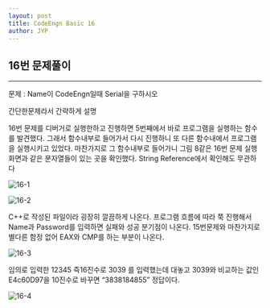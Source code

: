 ```yaml
---
layout: post
title: CodeEngn Basic 16 
author: JYP
---
```



## 16번 문제풀이
-----
문제 : Name이 CodeEngn일때 Serial을 구하시오

간단한문제라서 간략하게 설명

16번 문제를 디버거로 실행한하고 진행하면 5번째에서 바로 프로그램을 실행하는 함수를 발견했다. 그래서 함수내부로 들어가서 다시 진행하니 또 다른 함수내에서 프로그램을 실행시키고 있었다. 마찬가지로 그 함수내부로 들어가니 그림 8같은 16번 문제 실행화면과 같은 문자열들이 있는 곳을 확인했다. String Reference에서 확인해도 무관하다

![16-1](https://lh3.googleusercontent.com/Zf-j0qrxNz-0WCoG5ABkrlLdOy5QfNFrgU0PVN3lyD5zqPw-egWvLsj8tULp0-e4mnV3Roo2qDci8ZiZgWgc7nFKcRwURrrNutMdcv4fGwbJJQfdY0h0yr1eKIShZ-ws4fwWIejuve2GooPFphYH_MsG9q1mePry9r7VeykynsEOU9K2RXUlGQgUO5nu8uiBDrB1PZtrNzl6PnT3UF5VY9SvEgalOlJcm-yrU-p3-pYYlWKAMfJn5GUVdC5UcLoucjVcg8P50wS0S5ymocwNMC25oghHWVM-fQbFLAxtTCP5Q72pHilRaOQ6WmnmuO3KijDE3BqqRywLN7wqAKf-_OGF3eOz_CaFYQZCk8zw1xKI-mZ6dS0-0dRsGHYzkEtdhvFFUMmfDCO7LXWyO3R_637360eQaow68T3Wy15PSho_W2FdBcnbXLA6trKio2oUPI-tGq1pXyQmBDpqZbmQ_dA3hjsQNRYFrtYWRl4iE09W1ihkxPs99-48copM52TLKMzOYRZ1rdAFdPLlnnZmOM-grjPYf42LcRWIQFWhBYlhESgWt7_-VC_QXmSIW7-UK0rPUiKenJII039RiHz77UxJqgJ7g7eqLSjuQDv_rqBiL7N3VVA=w260-h294-no)

![16-2](https://lh3.googleusercontent.com/7WR3GWcLal4hiI964d7py1ZRXGBeVsXp8OHNfNwUNGie3rWdd7e5BLx4IwezD7tLAPSxtXyBavsCO-z0EtgPck764Eu0k_UIJAo_ujicdbsoNSs97tqGfwIm6fkZZkxk-k1ItauLkbrAnNC9A5xLSHHshMffywkvESRbVStNdVEEobqVHerGgoj0HrjTrRG9gSbUp5nCWwZ7W3KihRDb9ih3cFfchLKEV7I3eDdyJ6LZpPkZKFw-d50UuoHXj-tu-SQdyB3C2rDc82puYc4gArsLtkEKajXcDl8QjGK9gzGvWg4jYFdifi2o9JG1uRj_b8CNTm3zdoj27Uu8b0paR1NwZeu67jW16DLnMqFqcc1X4MgSFBFO07ng8PXKOubGAqzw_4QTCp4Er0whv_PsdPoaITdQft0PqYafJzDPzN_nv7KvhOVgHpXhCACbXS0g-YyAn9v2QM8z59SWOTAOj-hmGcEyb7-CvFLR8eVl_tqZtPpKjVmFCHPyOzGS9STW7d-JOaIeI0Y_QXlJF_TAe0Pfm4gS2-svqJkJ4QSXNz4YE_N9HIe7Uxm30mkh6_6zNnWVPjEH6kcG-9wwdBOoXeInk2Igc0GrOspLnyvsLwn7bds=w714-h385-no)

C++로 작성된 파일이라 굉장히 깔끔하게 나온다. 프로그램 흐름에 따라 쭉 진행해서 Name과 Password를 입력하면  실패와 성공 분기점이 나온다. 15번문제와 마찬가지로 별다른 함정 없어 EAX와 CMP를 하는 부분이 나온다.

![16-3](https://lh3.googleusercontent.com/-XLkVReSnJiEQM_j7YqRYsboS61TscxTQaiV3Fn3TfBzGHyym3L260KH87dIoL8eKDK1XllB2aZHPnVGVvxYXt9hjRpogtR9TWdzsAS2j0gscPLlzoWANwv2XyKqslsDoDjk1OAph0QyrO11-F1aQ6qbT5omXsML2pNIeInfhXUsP3ASMVxOcgOeeK_q7zDwQwwwzd5S9eCiNUNRfJdqH3bot2NFzUz3e5pnWBhmPspqO4CqcACeQw7BABfzqGHburIYzBKwWNHtvIJYe_MMloRLKtUONeQOGybMcUlrAmLK32AjVrBIjV6Z74b916bEz75vAbmj1J5PuKPTZ99ooHOSxM7MA7GaN8h_OGzG0iked-P4W_mD0JYs6_4Cv6XR0FWcHG5kg3L3Kxt7tHW16wry50N1W7CK3vEoce9BVaqzhCszLJlfjqi3zedSnoF1ViptO2mL6fJFf8zAyCCufmvFleqH96OOtd1z5dxHTSOyF17Fv3tvERPT9LAE6GofK3f_o4HLijZ6bSpGamp4nFyoXGGn2mYxeRtTYeB3P6qpLXER-r9cxxNSKQ1ZuQdCUial221RIdw6xU7NnfIR_uSWuWl1VpjFXgnD6LExVOq5e0A=w564-h183-no)

임의로 입력한 12345 즉16진수로 3039 를 입력했는데 대놓고 3039와 비교하는 값인 E4c60D97을 10진수로 바꾸면 “3838184855” 정답이다.

![16-4](https://lh3.googleusercontent.com/Bbjyx4_64dZX05tcLng2RDPQ_1a9ECdjo8YwxeCpA5gXPSjYv6Wz26551JtYIyvm6uWQ_vWVR2xrkQUaezskbbFRJ094X8Qc8nhjhh05J2BUVdmbv-PGPUzNIFQZcs1HCiyvB8DgWgembnRGPgHkd_VI5OBJ7zdEc1YRqtMCetc5H3v_NpSd0rdIMKp8LbImW0lRN9YvY1QRmhiSKexr_MZRxYdnPbLLpp7NH63IeeLXtcdSq6rWeQ7vuIvQCCibgWEeRD7CN6nb7uIJyBGscxLk2AqY8xw-mF9LvL2v2kNhMfg-4vMzOU-Hce8crGk90-OBbVckuVUZLv5al0CH4hBOgXxst7_FVHRyJgHF2beADfHnVgZxwVAHg5bDbxe0zWiW1zl3BWhzXIRBxWmm-IB7BKGHoYndws6OGxrYnS8ytz6LuwDy8Gs9xW_6uEsdvEcg3o5W9a6KFR8ozzBz0KA4n-DZbNZsVylBdWAMxkSLlr0qVkdi_HiQtMltsBDIJ5o-RNSzQ-HqdhJJBa4NKEywYHULl6mV-raeMozjrCX-u6GjzPLGsBaWlyzrfJhEPsuGoyCWqe6zNSWE_Q1VPzJuDIooxm6fdZ8BIplP79Syveo=w260-h294-no)
